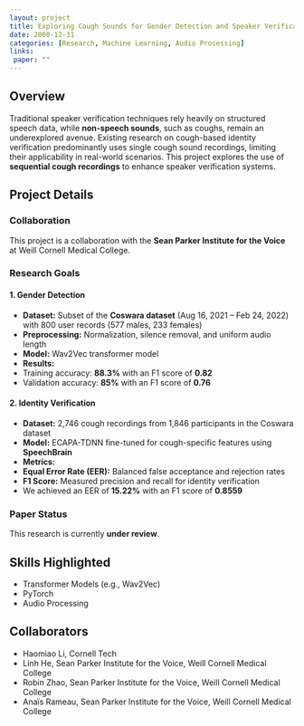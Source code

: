 ```yaml
---
layout: project
title: Exploring Cough Sounds for Gender Detection and Speaker Verification
date: 2000-12-31
categories: [Research, Machine Learning, Audio Processing]
links:
 paper: ""
---
```


## Overview

Traditional speaker verification techniques rely heavily on structured speech data, while **non-speech sounds**, such as coughs, remain an underexplored avenue. Existing research on cough-based identity verification predominantly uses single cough sound recordings, limiting their applicability in real-world scenarios. This project explores the use of **sequential cough recordings** to enhance speaker verification systems.

## Project Details

### Collaboration
This project is a collaboration with the **Sean Parker Institute for the Voice** at Weill Cornell Medical College.

### Research Goals

#### 1. Gender Detection
- **Dataset:** Subset of the **Coswara dataset** (Aug 16, 2021 – Feb 24, 2022) with 800 user records (577 males, 233 females)
- **Preprocessing:** Normalization, silence removal, and uniform audio length
- **Model:** Wav2Vec transformer model
- **Results:**
 - Training accuracy: **88.3%** with an F1 score of **0.82**
 - Validation accuracy: **85%** with an F1 score of **0.76**

#### 2. Identity Verification
- **Dataset:** 2,746 cough recordings from 1,846 participants in the Coswara dataset
- **Model:** ECAPA-TDNN fine-tuned for cough-specific features using **SpeechBrain**
- **Metrics:**
 - **Equal Error Rate (EER):** Balanced false acceptance and rejection rates
 - **F1 Score:** Measured precision and recall for identity verification
- We achieved an EER of **15.22%** with an F1 score of **0.8559**

### Paper Status
This research is currently **under review**.

## Skills Highlighted
- Transformer Models (e.g., Wav2Vec)
- PyTorch
- Audio Processing

## Collaborators

- Haomiao Li, Cornell Tech
- Linh He, Sean Parker Institute for the Voice, Weill Cornell Medical College
- Robin Zhao, Sean Parker Institute for the Voice, Weill Cornell Medical College
- Anaïs Rameau, Sean Parker Institute for the Voice, Weill Cornell Medical College